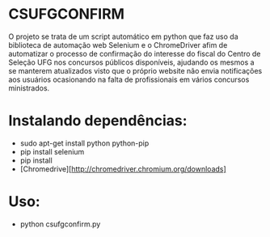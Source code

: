 # CSUFGCONFIRM

O projeto se trata de um script automático em python que faz uso da biblioteca de automação web Selenium e o ChromeDriver afim de automatizar o processo de confirmação do interesse do fiscal do Centro de Seleção UFG nos concursos públicos disponíveis, ajudando os mesmos a se manterem atualizados visto que o próprio website não envia notificações aos usuários ocasionando na falta de profissionais em vários concursos ministrados. 

# Instalando dependências:
- sudo apt-get install python python-pip
- pip install selenium
- pip install
- [Chromedrive][http://chromedriver.chromium.org/downloads]
# Uso:
- python csufgconfirm.py
